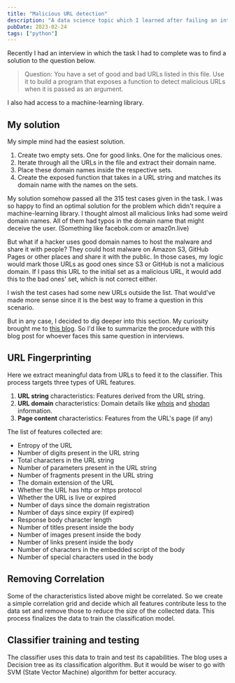 ```yaml
---
title: "Malicious URL detection"
description: "A data science topic which I learned after failing an interview."
pubDate: 2023-02-24
tags: ["python"]
---
```

Recently I had an interview in which the task I had to complete was to find a solution to the question below.

> Question: You have a set of good and bad URLs listed in this file. Use it to 
build a program that exposes a function to detect malicious URLs when it is 
passed as an argument.

I also had access to a machine-learning library.

## My solution

My simple mind had the easiest solution. 
1. Create two empty sets. One for good links. One for the malicious ones.
2. Iterate through all the URLs in the file and extract their 
domain name.
3. Place these domain names inside the respective sets.
4. Create the exposed function that takes in a URL string and matches its domain 
name with the names on the sets.

My solution somehow passed all the 315 test cases given in the task. I was so happy to find an optimal solution 
for the problem which didn't require a machine-learning library. I thought almost all malicious links had some weird 
domain names. All of them had typos in the domain name that might deceive the user. (Something like facebok.com or amaz0n.live)

But what if a hacker uses good domain names to host the malware and share 
it with people? They could host malware on Amazon S3, GitHub Pages or other 
places and share it with the public. In those cases, 
my logic would mark those URLs as good ones since S3 or GitHub is not a malicious domain. 
If I pass this URL to the initial set as a malicious URL, it would add this to 
the bad ones' set, which is not correct either. 

I wish the test cases had some new URLs outside the list. 
That would've made more sense since it is the best way to frame a question in this 
scenario.

But in any case, I decided to dig deeper into this section. My curiosity brought 
me to [this blog](https://towardsdatascience.com/predicting-the-maliciousness-of-urls-24e12067be5). 
So I'd like to summarize the procedure with this blog post for whoever faces this 
same question in interviews.

## URL Fingerprinting
Here we extract meaningful data from URLs to feed it to the classifier. This process targets three types of URL features.
1. **URL string** characteristics: Features derived from the URL string.
2. **URL domain** characteristics: Domain details like [whois](https://www.whois.com/whois/) and [shodan](https://shodan.io/) information.
3. **Page content** characteristics: Features from the URL's page (if any)

The list of features collected are:
- Entropy of the URL
- Number of digits present in the URL string
- Total characters in the URL string
- Number of parameters present in the URL string
- Number of fragments present in the URL string
- The domain extension of the URL
- Whether the URL has http or https protocol
- Whether the URL is live or expired
- Number of days since the domain registration
- Number of days since expiry (if expired)
- Response body character length
- Number of titles present inside the body
- Number of images present inside the body
- Number of links present inside the body
- Number of characters in the embedded script of the body
- Number of special characters used in the body

## Removing Correlation
Some of the characteristics listed above might be correlated. So we create a simple 
correlation grid and decide which all features contribute less to the data set and 
remove those to reduce the size of the collected data. This process finalizes the data
 to train the classification model.

## Classifier training and testing
The classifier uses this data to train and test its capabilities.
The blog uses a Decision tree as its classification algorithm. But it would be wiser to go with SVM (State Vector Machine) algorithm for better accuracy.
